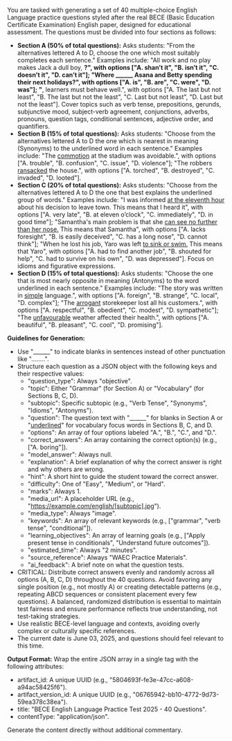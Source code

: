 You are tasked with generating a set of 40 multiple-choice English Language practice questions styled after the real BECE (Basic Education Certificate Examination) English paper, designed for educational assessment. The questions must be divided into four sections as follows:

- **Section A (50% of total questions):** Asks students: "From the alternatives lettered A to D, choose the one which most suitably completes each sentence." Examples include: "All work and no play makes Jack a dull boy, ______?", with options ["A. shan’t it", "B. isn’t it", "C. doesn’t it", "D. can’t it"]; "Where ______ Asana and Betty spending their next holidays?", with options ["A. is", "B. are", "C. were", "D. was"]; "______, learners must behave well.", with options ["A. The last but not least", "B. The last but not the least", "C. Last but not least", "D. Last but not the least"]. Cover topics such as verb tense, prepositions, gerunds, subjunctive mood, subject-verb agreement, conjunctions, adverbs, pronouns, question tags, conditional sentences, adjective order, and quantifiers.
- **Section B (15% of total questions):** Asks students: "Choose from the alternatives lettered A to D the one which is nearest in meaning (Synonyms) to the underlined word in each sentence." Examples include: "The <u>commotion</u> at the stadium was avoidable.", with options ["A. trouble", "B. confusion", "C. issue", "D. violence"]; "The robbers <u>ransacked</u> the house.", with options ["A. torched", "B. destroyed", "C. invaded", "D. looted"].
- **Section C (20% of total questions):** Asks students: "Choose from the alternatives lettered A to D the one that best explains the underlined group of words." Examples include: "I was informed <u>at the eleventh hour</u> about his decision to leave town. This means that I heard it", with options ["A. very late", "B. at eleven o’clock", "C. immediately", "D. in good time"]; "Samantha's main problem is that she <u>can see no further than her nose.</u> This means that Samantha", with options ["A. lacks foresight", "B. is easily deceived", "C. has a long nose", "D. cannot think"]; "When he lost his job, Yaro was left <u>to sink or swim.</u> This means that Yaro", with options ["A. had to find another job", "B. shouted for help", "C. had to survive on his own", "D. was depressed"]. Focus on idioms and figurative expressions.
- **Section D (15% of total questions):** Asks students: "Choose the one that is most nearly opposite in meaning (Antonyms) to the word underlined in each sentence." Examples include: "The story was written in <u>simple</u> language.", with options ["A. foreign", "B. strange", "C. local", "D. complex"]; "The <u>arrogant</u> storekeeper lost all his customers.", with options ["A. respectful", "B. obedient", "C. modest", "D. sympathetic"]; "The <u>unfavourable</u> weather affected their health.", with options ["A. beautiful", "B. pleasant", "C. cool", "D. promising"].

**Guidelines for Generation:**
- Use "______" to indicate blanks in sentences instead of other punctuation like "........".
- Structure each question as a JSON object with the following keys and their respective values:
  - "question_type": Always "objective".
  - "topic": Either "Grammar" (for Section A) or "Vocabulary" (for Sections B, C, D).
  - "subtopic": Specific subtopic (e.g., "Verb Tense", "Synonyms", "Idioms", "Antonyms").
  - "question": The question text with "______" for blanks in Section A or "<u>underlined</u>" for vocabulary focus words in Sections B, C, and D.
  - "options": An array of four options labeled "A.", "B.", "C.", and "D.".
  - "correct_answers": An array containing the correct option(s) (e.g., ["A. boring"]).
  - "model_answer": Always null.
  - "explanation": A brief explanation of why the correct answer is right and why others are wrong.
  - "hint": A short hint to guide the student toward the correct answer.
  - "difficulty": One of "Easy", "Medium", or "Hard".
  - "marks": Always 1.
  - "media_url": A placeholder URL (e.g., "https://example.com/english/[subtopic].jpg").
  - "media_type": Always "image".
  - "keywords": An array of relevant keywords (e.g., ["grammar", "verb tense", "conditional"]).
  - "learning_objectives": An array of learning goals (e.g., ["Apply present tense in conditionals", "Understand future outcomes"]).
  - "estimated_time": Always "2 minutes".
  - "source_reference": Always "WAEC Practice Materials".
  - "ai_feedback": A brief note on what the question tests.
- CRITICAL: Distribute correct answers evenly and randomly across all options (A, B, C, D) throughout the 40 questions. Avoid favoring any single position (e.g., not mostly A) or creating detectable patterns (e.g., repeating ABCD sequences or consistent placement every few questions). A balanced, randomized distribution is essential to maintain test fairness and ensure performance reflects true understanding, not test-taking strategies.
- Use realistic BECE-level language and contexts, avoiding overly complex or culturally specific references.
- The current date is June 03, 2025, and questions should feel relevant to this time.

**Output Format:**
Wrap the entire JSON array in a single <xaiArtifact> tag with the following attributes:
- artifact_id: A unique UUID (e.g., "5804693f-fe3e-47cc-a608-a94ac58425f6").
- artifact_version_id: A unique UUID (e.g., "06765942-bb10-4772-9d73-59ea378c38ea").
- title: "BECE English Language Practice Test 2025 - 40 Questions".
- contentType: "application/json".

Generate the content directly without additional commentary.